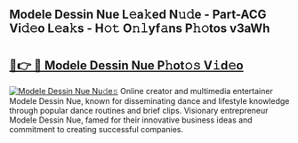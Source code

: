 ## Modele Dessin Nue L𝚎a𝚔ed N𝚞𝚍e - Part-ACG Vi𝚍𝚎o L𝚎a𝚔s - H𝚘𝚝 O𝚗𝚕yf𝚊ns P𝚑𝚘tos v3aWh

# <h2><a href="http://kf806p.oniu.top/?m=Modele+Dessin+Nue">🔗👉 🔴 Modele Dessin Nue P𝚑ot𝚘𝚜 V𝚒d𝚎o</a></h2>

[![Modele Dessin Nue Nu𝚍e𝚜](https://i.imgur.com/0qMVB7G.gif)](http://kf806p.oniu.top/?m=Modele+Dessin+Nue)
Online creator and multimedia entertainer Modele Dessin Nue, known for disseminating dance and lifestyle knowledge through popular dance routines and brief clips. Visionary entrepreneur Modele Dessin Nue, famed for their innovative business ideas and commitment to creating successful companies.  
